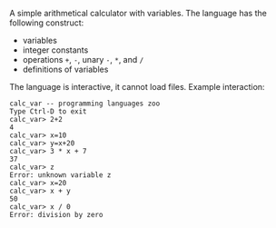 A simple arithmetical calculator with variables. The language has the following construct:
* variables
* integer constants
* operations `+`, `-`, unary `-`, `*`, and `/`
* definitions of variables

The language is interactive, it cannot load files. Example interaction:

    calc_var -- programming languages zoo
    Type Ctrl-D to exit
    calc_var> 2+2
    4
    calc_var> x=10
    calc_var> y=x+20
    calc_var> 3 * x + 7
    37
    calc_var> z
    Error: unknown variable z
    calc_var> x=20
    calc_var> x + y
    50
    calc_var> x / 0
    Error: division by zero
